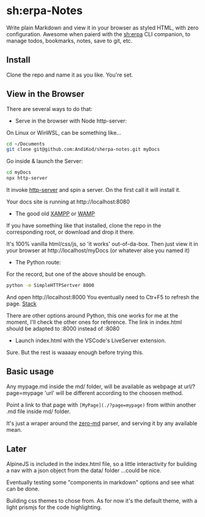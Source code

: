 # sh:erpa-Notes

Write plain Markdown and view it in your browser as styled HTML, with zero configuration. Awesome when paierd with the [sh:erpa](https://github.com/AndiKod/sherpa) CLI companion, to manage todos, bookmarks, notes, save to git, etc.

## Install

Clone the repo and name it as you like. You're set.

## View in the Browser

There are several ways to do that:

- Serve in the browser with Node http-server:

On Linux or WinWSL, can be something like...

```bash
cd ~/Documents
git clone git@github.com:AndiKod/sherpa-notes.git myDocs
```
Go inside & launch the Server:

```bash
cd myDocs
npx http-server 
```
It invoke [http-server](https://github.com/http-party/http-server) and spin a server. On the first call it will install it.

Your docs site is running at http://localhost:8080

- The good old [XAMPP](https://www.apachefriends.org/index.html) or [WAMP](https://www.wampserver.com/en/) 

If you have something like that installed, clone the repo in the corresponding root, or download and drop it there. 

It's 100% vanilla html/css/js, so 'it works' out-of-da-box. Then just view it in your browser at http://localhost/myDocs (or whatever alse you named it)  

- The Python route:  

For the record, but one of the above should be enough.

```bash
python -m SimpleHTTPSertver 8000

```
And open http://localhost:8000 
You eventually need to Ctr+F5 to refresh the page. [Stack](https://stackoverflow.com/questions/12193803/invoke-python-simplehttpserver-from-command-line-with-no-cache-option)

There are other options around Python, this one works for me at the moment, I'll check the other ones for reference. The link in index.html should be adapted to :8000 instead of :8080  

- Launch index.html with the VSCode's LiveServer extension.

Sure. But the rest is waaaay enough before trying this.

## Basic usage

Any mypage.md inside the md/ folder, will be available as webpage at url/?page=mypage 'url' will be different according to the choosen method. 

Point a link to that page with `[MyPage](./?page=mypage)` from within another .md file inside md/ folder.

It's just a wraper around the [zero-md](https://zerodevx.github.io/zero-md/basic-usage) parser, and serving it by any available mean.


## Later

AlpineJS is included in the index.html file, so a little interactivity for building a nav with a json object from the data/ folder ...could be nice.

Eventually testing some "components in markdown" options and see what can be done.

Building css themes to chose from. As for now it's the default <zero-md> theme, with a light prismjs for the code highlighting.



